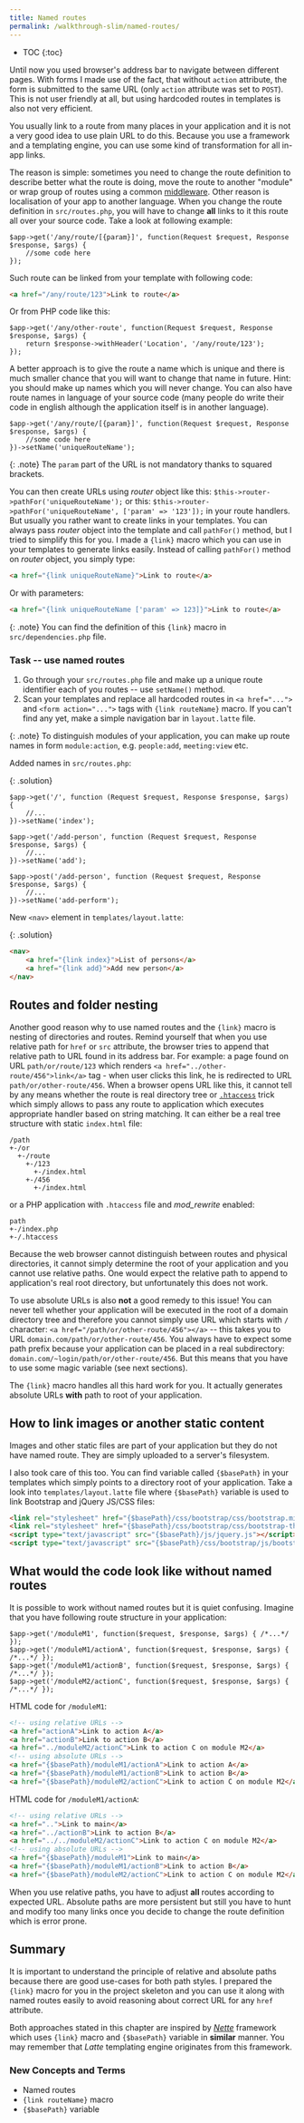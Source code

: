 ```yaml
---
title: Named routes
permalink: /walkthrough-slim/named-routes/
---
```


* TOC
{:toc}

Until now you used browser's address bar to navigate between different pages. With forms I made use of the fact,
that without `action` attribute, the form is submitted to the same URL (only `action` attribute was set to `POST`).
This is not user friendly at all, but using hardcoded routes in templates is also not very efficient.

You usually link to a route from many places in your application and it is not a very good idea to use plain URL to
do this. Because you use a framework and a templating engine, you can use some kind of transformation for all in-app
links.

The reason is simple: sometimes you need to change the route definition to describe better what the route is doing,
move the route to another "module" or wrap group of routes using a common [middleware](https://www.slimframework.com/docs/concepts/middleware.html).
Other reason is localisation of your app to another language. When you change the route definition in `src/routes.php`,
you will have to change **all** links to it this route all over your source code. Take a look at following example:

~~~ php?start_inline=1
$app->get('/any/route/[{param}]', function(Request $request, Response $response, $args) {
    //some code here
});
~~~

Such route can be linked from your template with following code:

~~~ html
<a href="/any/route/123">Link to route</a>
~~~

Or from PHP code like this:

~~~ php?start_inline=1
$app->get('/any/other-route', function(Request $request, Response $response, $args) {
    return $response->withHeader('Location', '/any/route/123');
});
~~~

A better approach is to give the route a name which is unique and there is much smaller chance that you will want to
change that name in future. Hint: you should make up names which you will never change. You can also have route names
in language of your source code (many people do write their code in english although the application itself is in
another language).

~~~ php?start_inline=1
$app->get('/any/route/[{param}]', function(Request $request, Response $response, $args) {
    //some code here
})->setName('uniqueRouteName');
~~~

{: .note}
The `param` part of the URL is not mandatory thanks to squared brackets.

You can then create URLs using *router* object like this: `$this->router->pathFor('uniqueRouteName');` or this:
`$this->router->pathFor('uniqueRouteName', ['param' => '123']);` in your route handlers. But usually you rather want
to create links in your templates. You can always pass *router* object into the template and call `pathFor()` method,
but I tried to simplify this for you. I made a `{link}` macro which you can use in your templates to generate links
easily. Instead of calling `pathFor()` method on *router* object, you simply type:

~~~ html
<a href="{link uniqueRouteName}">Link to route</a>
~~~

Or with parameters:

~~~ html
<a href="{link uniqueRouteName ['param' => 123]}">Link to route</a>
~~~

{: .note}
You can find the definition of this `{link}` macro in `src/dependencies.php` file.

### Task -- use named routes

1. Go through your `src/routes.php` file and make up a unique route identifier each of you routes -- use `setName()`
   method.
2. Scan your templates and replace all hardcoded routes in `<a href="...">` and `<form action="...">` tags with
   `{link routeName}` macro. If you can't find any yet, make a simple navigation bar in `layout.latte` file.
   
{: .note}
To distinguish modules of your application, you can make up route names in form `module:action`, e.g. `people:add`,
`meeting:view` etc.

Added names in `src/routes.php`:

{: .solution}
~~~ php?start_inline=1
$app->get('/', function (Request $request, Response $response, $args) {
    //...
})->setName('index');

$app->get('/add-person', function (Request $request, Response $response, $args) {
    //...
})->setName('add');

$app->post('/add-person', function (Request $request, Response $response, $args) {
    //...
})->setName('add-perform');
~~~

New `<nav>` element in `templates/layout.latte`:

{: .solution}
~~~ html
<nav>
    <a href="{link index}">List of persons</a>
    <a href="{link add}">Add new person</a>
</nav>
~~~

## Routes and folder nesting
Another good reason why to use named routes and the `{link}` macro is nesting of directories and routes.
Remind yourself that when you use relative path for `href` or `src` attribute, the browser tries to append
that relative path to URL found in its address bar. For example: a page found on URL `path/or/route/123` which
renders `<a href="../other-route/456">link</a>` tag - when user clicks this link, he is redirected to URL
`path/or/other-route/456`. When a browser opens URL like this, it cannot tell by any means whether the route
is real directory tree or [`.htaccess`](/course/technical-support/#configuration-of-modrewrite) trick which
simply allows to pass any route to application which executes appropriate handler based on string matching.
It can either be a real tree structure with static `index.html` file:

    /path
    +-/or
      +-/route
        +-/123
          +-/index.html
        +-/456
          +-/index.html
       
or a PHP application with `.htaccess` file and *mod_rewrite* enabled:

    path
    +-/index.php
    +-/.htaccess
        
Because the web browser cannot distinguish between routes and physical directories, it cannot simply determine
the root of your application and you cannot use relative paths. One would expect the relative path to append to
application's real root directory, but unfortunately this does not work.

To use absolute URLs is also **not** a good remedy to this issue! You can never tell whether your application
will be executed in the root of a domain directory tree and therefore you cannot simply use URL which starts
with `/` character: `<a href="/path/or/other-route/456"></a>` -- this takes you to URL `domain.com/path/or/other-route/456`.
You always have to expect some path prefix because your application can be placed in a real subdirectory: `domain.com/~login/path/or/other-route/456`.
But this means that you have to use some magic variable (see next sections).

The `{link}` macro handles all this hard work for you. It actually generates absolute URLs **with** path to root
of your application.

## How to link images or another static content
Images and other static files are part of your application but they do not have named route. They are simply uploaded
to a server's filesystem.

I also took care of this too. You can find variable called `{$basePath}` in your templates which simply points
to a directory root of your application. Take a look into `templates/layout.latte` file where `{$basePath}`
variable is used to link Bootstrap and jQuery JS/CSS files: 

~~~ html
<link rel="stylesheet" href="{$basePath}/css/bootstrap/css/bootstrap.min.css">
<link rel="stylesheet" href="{$basePath}/css/bootstrap/css/bootstrap-theme.min.css">
<script type="text/javascript" src="{$basePath}/js/jquery.js"></script>
<script type="text/javascript" src="{$basePath}/css/bootstrap/js/bootstrap.min.js"></script>
~~~

## What would the code look like without named routes
It is possible to work without named routes but it is quiet confusing. Imagine that you have following route
structure in your application:
 
~~~ php?start_inline=1
$app->get('/moduleM1', function($request, $response, $args) { /*...*/ });
$app->get('/moduleM1/actionA', function($request, $response, $args) { /*...*/ });
$app->get('/moduleM1/actionB', function($request, $response, $args) { /*...*/ });
$app->get('/moduleM2/actionC', function($request, $response, $args) { /*...*/ });
~~~

HTML code for `/moduleM1`:

~~~ html
<!-- using relative URLs -->
<a href="actionA">Link to action A</a>
<a href="actionB">Link to action B</a>
<a href="../moduleM2/actionC">Link to action C on module M2</a>
<!-- using absolute URLs -->
<a href="{$basePath}/moduleM1/actionA">Link to action A</a>
<a href="{$basePath}/moduleM1/actionB">Link to action B</a>
<a href="{$basePath}/moduleM2/actionC">Link to action C on module M2</a>
~~~

HTML code for `/moduleM1/actionA`:

~~~ html
<!-- using relative URLs -->
<a href="..">Link to main</a>
<a href="../actionB">Link to action B</a>
<a href="../../moduleM2/actionC">Link to action C on module M2</a>
<!-- using absolute URLs -->
<a href="{$basePath}/moduleM1">Link to main</a>
<a href="{$basePath}/moduleM1/actionB">Link to action B</a>
<a href="{$basePath}/moduleM2/actionC">Link to action C on module M2</a>
~~~

When you use relative paths, you have to adjust **all** routes according to expected URL. Absolute paths are more
persistent but still you have to hunt and modify too many links once you decide to change the route definition which
is error prone.

## Summary
It is important to understand the principle of relative and absolute paths because there are good use-cases for both
path styles. I prepared the `{link}` macro for you in the project skeleton and you can use it along with named routes
easily to avoid reasoning about correct URL for any `href` attribute.

Both approaches stated in this chapter are inspired by [*Nette*](https://nette.org/) framework which uses `{link}` macro
and `{$basePath}` variable in __similar__ manner. You may remember that *Latte* templating engine originates from this
framework.

### New Concepts and Terms
- Named routes
- `{link routeName}` macro
- `{$basePath}` variable
